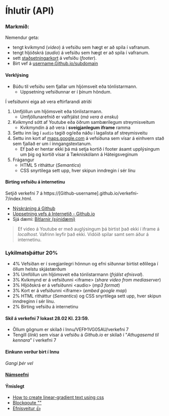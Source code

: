 # Íhlutir (API)

### Markmið:

Nemendur geta:

* tengt kvikmynd (_video_)  á vefsíðu sem hægt er að spila í vafranum. 
* tengt hljóðskrá (_audio_) á vefsíðu sem hægt er að spila í vafranum. 
* sett [staðsetningarkort](https://www.google.is/maps/place/T%C3%A6knisk%C3%B3linn+-+H%C3%A1teigsvegur/@64.1390675,-21.9048536,17z/data=!3m1!4b1!4m5!3m4!1s0x48d674cc84500001:0x16719bf129fa31a7!8m2!3d64.1390675!4d-21.9026596) á vefsíðu (_footer_). 
* Birt vef á [username.Github.io/subdomain](https://vefgrunnur.github.io/eldgos/)

#### Verklýsing

* Búðu til vefsíðu sem fjallar um hljómsveit eða tónlistarmann. 
  * Uppsetning vefsíðunnar er í þínum höndum. 

Í vefsíðunni eiga að vera eftirfarandi atriði

1. Umfjöllun um hljómsveit eða tónlistarmann.
    * Umfjöllunarefnið er valfrjálst (_má vera á ensku_)
1. Kvikmynd sótt af Youtube eða öðrum sambærilegum streymisveitum
   * Kvikmyndin á að vera í **sveigjanlegum iframe** ramma
1. Settu inn lag í `audio` tagið og/eða náðu í lagalista af streymisveitu
1. Settu inn kort af [maps.google.com]() á vefsíðuna sem vísar á einhvern stað sem fjallað er um í inngangstextanum. 
   * Ef það er hentar ekki þá má setja kortið í footer ásamt upplýsingum um þig og kortið vísar á Tækniskólann á Háteigsveginum
1. Frágangur
   * HTML 5 ritháttur (_Semantics_) 
   * CSS snyrtilega sett upp, hver skipun inndregin í sér línu

#### Birting vefsíðu á internetinu

Setjið verkefni 7 á https://[Github-username].github.io/verkefni-7/index.html. 

* [Nýskráning á Github](Namsefni-7/Github.md)
* [Uppsetning vefs á Internetið - Github.io](Namsefni-7/uppsetning-github.io/)
* Sjá dæmi: [Bítlarnir (sýnidæmi)](https://vefgrunnur.github.io/synidaemi/lokaverkefni/2023/beatles/ferill.html)

> Ef video á Youtube er með auglýsingum þá birtist það ekki í iframe á _localhost_. Vafrinn leyfir það ekki. Vidóið spilar samt sem áður á internetinu. 

### Lykilmatsþáttur 20%

* 4% Vefsíðan er í svegjanlegri hönnun og efni síðunnar birtist eðlilega í öllum helstu skjástærðum 
* 3% Umföllun um hljómsveit eða tónlistarmann (_frjálst efnisval_).
* 3% Kvikmynd er á vefsíðunni &lt;iframe> (_share video from mediaserver_)
* 3% Hljóðskrá er á vefsíðunni &lt;audio> (_mp3 format_)
* 3% Kort er á vefsíðunni &lt;iframe> (_embed google map_)
* 2% HTML ritháttur (_Semantics_) og CSS snyrtilega sett upp, hver skipun inndreginn í sér línu.
* 2% Birting vefsíðu á internetinu

#### Skil á verkefni 7 lokast 28.02 Kl. 23:59.

* Öllum gögnum er skilað í Innu/VEFÞ1VG05AU/verkefni 7
* Tengill (_link_) sem vísar á vefsíðu á _Github.io_ er skilað í "_Athugasemd til kennara_" í verkefni 7

#### Einkunn verður birt í Innu

_Gangi þér vel_

#### [Námseefni](Namsefni-7)

#### Ýmislegt

* [How to create linear-gradient text using css](https://www.geeksforgeeks.org/how-to-create-linear-gradient-text-using-html-and-css/)
* [Blockqoute ""](https://stackoverflow.com/questions/4597699/css-3-adding-quote-symbol-to-beginning-of-blockquote)
* [Efnisveitur :+1:](https://designresourc.es/)
